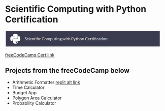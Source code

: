 # Scientific Computing with Python Certification

<a href="https://www.freecodecamp.org/learn/scientific-computing-with-python/">
<img alt="Image Alt Text" src="/image/scientific_computing.png">
</a>

[freeCodeCamp Cert link](https://www.freecodecamp.org/learn/scientific-computing-with-python/#scientific-computing-with-python-projects)

## Projects from the freeCodeCamp below
- Arithmetic Formatter [replit alt link](https://replit.com/@lsrprntr/boilerplate-arithmetic-formatter#arithmetic_arranger.py)
- Time Calculator
- Budget App
- Polygon Area Calculator
- Probability Calculator 
